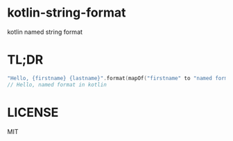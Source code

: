 # kotlin-string-format
kotlin named string format

# TL;DR

```kotlin
"Hello, {firstname} {lastname}".format(mapOf("firstname" to "named format", "lastname" to "in kotlin"))
// Hello, named format in kotlin
```

# LICENSE
MIT
